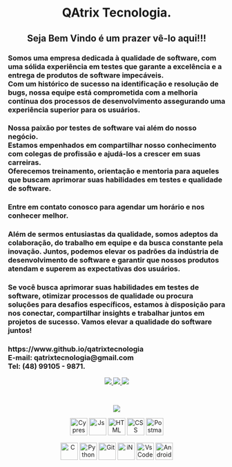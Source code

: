 <div align="center">
  <p>
    <h1>QAtrix Tecnologia.
    <h2>Seja Bem Vindo é um prazer vê-lo aqui!!!
  </p>
</div>

<div align="left">
  <p>
      <h3>
        Somos uma empresa dedicada à qualidade de software, com uma sólida experiência em testes que garante a excelência e a entrega de produtos de software impecáveis.<br>
        Com um histórico de sucesso na identificação e resolução de bugs, nossa equipe está comprometida com a melhoria contínua dos processos de desenvolvimento assegurando uma experiência superior para os usuários.<br>
      <h3>
        Nossa paixão por testes de software vai além do nosso negócio.<br>
        Estamos empenhados em compartilhar nosso conhecimento com colegas de profissão e ajudá-los a crescer em suas carreiras.<br>
        Oferecemos treinamento, orientação e mentoria para aqueles que buscam aprimorar suas habilidades em testes e qualidade de software.<br>
      <h3>
        Entre em contato conosco para agendar um horário e nos conhecer melhor.<br>
      <h3>
        Além de sermos entusiastas da qualidade, somos adeptos da colaboração, do trabalho em equipe e da busca constante pela inovação. Juntos, podemos elevar os padrões da indústria de desenvolvimento de software e garantir que nossos produtos atendam e superem as expectativas dos usuários.<br>
      <h3>
        Se você busca aprimorar suas habilidades em testes de software, otimizar processos de qualidade ou procura soluções para desafios específicos, estamos à disposição para nos conectar, compartilhar insights e trabalhar juntos em projetos de sucesso. Vamos elevar a qualidade do software juntos!<br>
      <h3>
        https://www.github.io/qatrixtecnologia<br>
        E-mail: qatrixtecnologia@gmail.com<br>
        Tel: (48) 99105 - 9871.
  </p>
</div>

<p align="center">
<a href="https://www.linkedin.com/company/qatrixtecnologia/" target="_blank"><img src="https://img.shields.io/badge/-Linkedin-6610F2?style=for-the-badge&logo=Linkedin&logoColor=FFFFFF&link=https://www.linkedin.com/company/qatrixtecnologia/"/>
<a href="https://qatrixtecnologia.github.io/" target="_blank"><img src="https://img.shields.io/badge/-GitHub.Io-6610F2?style=for-the-badge&logo=Linktree&logoColor=FFFFFF&link=[https://qatrixtecnologia.github.io/]"/> 
<a href="https://www.instagram.com/qatrixtecnologia" target="_blank"><img src="https://img.shields.io/badge/-Instagram-6610F2?style=for-the-badge&logo=Instagram&logoColor=FFFFFF&link=https://www.instagram.com/qatrixtecnologia"/>
</p>


<div align="center"><br>
  <p align="center">
    <a href="https://skillicons.dev">
      <img src="https://skillicons.dev/icons?i=cypress, js, html, css, postman, git, github, c, python, linkedin, vscode, " />
    </a>
  </p>
  <img align="center" alt="Cypress" height="40" width="40" src="https://raw.githubusercontent.com/simple-icons/simple-icons/6e46ec1fc23b60c8fd0d2f2ff46db82e16dbd75f/icons/cypress.svg" />
  <img align="center" alt="Js" height="40" width="40" src="https://cdn.jsdelivr.net/gh/devicons/devicon/icons/javascript/javascript-original.svg" />
  <img align="center" alt="HTML" height="40" width="40" src="https://cdn.jsdelivr.net/gh/devicons/devicon/icons/html5/html5-original-wordmark.svg" />
  <img align="center" alt="CSS" height="40" width="40" src="https://cdn.jsdelivr.net/gh/devicons/devicon/icons/css3/css3-original-wordmark.svg" />
  <img align="center" alt="Postman" width="40" height="40"src="https://www.vectorlogo.zone/logos/getpostman/getpostman-icon.svg" /></br></br>
  <img align="center" alt="C" height="40" width="40" src="https://cdn.jsdelivr.net/gh/devicons/devicon/icons/c/c-original.svg" /> 
  <img align="center" alt="Python" height="40" width="40" src="https://cdn.jsdelivr.net/gh/devicons/devicon/icons/python/python-original-wordmark.svg" />
  <img align="center" alt="Git" height="40" width="40" src="https://cdn.jsdelivr.net/gh/devicons/devicon/icons/git/git-original.svg" />
  <img align="center" alt="iN" height="40" width="40" src="https://cdn.jsdelivr.net/gh/devicons/devicon/icons/linkedin/linkedin-original.svg" />
  <img align="center" alt="VsCode" height="40" width="40" src="https://skillicons.dev/icons?i=vscode" />
  <img align="center" alt="Android" height="40" width="40" src="https://skillicons.dev/icons?i=androidstudio" />
</div>
<!--
**qatrixtecnologia/qatrixtecnologia** is a ✨ _special_ ✨ repository because its `README.md` (this file) appears on your GitHub profile.